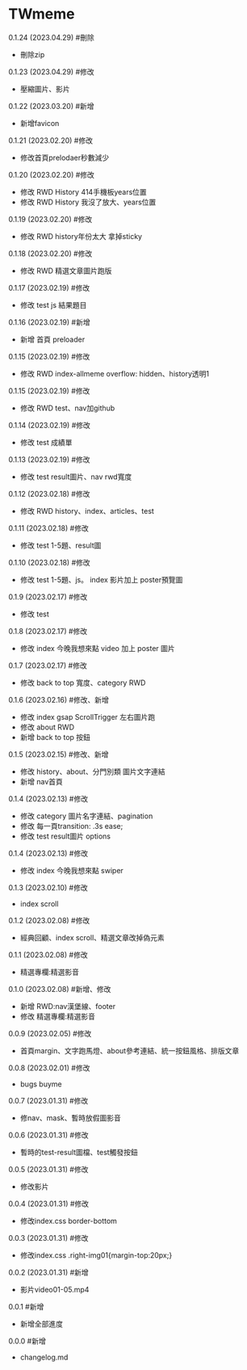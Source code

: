 # TWmeme
0.1.24 (2023.04.29)
#刪除
- 刪除zip

0.1.23 (2023.04.29)
#修改
- 壓縮圖片、影片

0.1.22 (2023.03.20)
#新增
- 新增favicon

0.1.21 (2023.02.20)
#修改
- 修改首頁prelodaer秒數減少

0.1.20 (2023.02.20)
#修改
- 修改 RWD History 414手機板years位置
- 修改 RWD History 我沒了放大、years位置

0.1.19 (2023.02.20)
#修改
- 修改 RWD history年份太大 拿掉sticky

0.1.18 (2023.02.20)
#修改
- 修改 RWD 精選文章圖片跑版

0.1.17 (2023.02.19)
#修改
- 修改 test js 結果題目

0.1.16 (2023.02.19)
#新增 
- 新增 首頁 preloader

0.1.15 (2023.02.19)
#修改
- 修改 RWD index-allmeme overflow: hidden、history透明1

0.1.15 (2023.02.19)
#修改
- 修改 RWD test、nav加github

0.1.14 (2023.02.19)
#修改 
- 修改 test 成績單

0.1.13 (2023.02.19)
#修改
- 修改 test result圖片、nav rwd寬度

0.1.12 (2023.02.18)
#修改
- 修改 RWD history、index、articles、test

0.1.11 (2023.02.18)
#修改
- 修改 test 1-5題、result圖

0.1.10 (2023.02.18)
#修改
- 修改 test 1-5題、js。 index 影片加上 poster預覽圖

0.1.9 (2023.02.17)
#修改 
- 修改 test

0.1.8 (2023.02.17)
#修改 
- 修改 index 今晚我想來點 video 加上 poster 圖片

0.1.7 (2023.02.17)
#修改
- 修改 back to top 寬度、category RWD


0.1.6 (2023.02.16)
#修改、新增
- 修改 index gsap ScrollTrigger 左右圖片跑
- 修改 about RWD
- 新增 back to top 按鈕

0.1.5 (2023.02.15)
#修改、新增
- 修改 history、about、分門別類 圖片文字連結
- 新增 nav首頁

0.1.4 (2023.02.13)
#修改 
- 修改 category 圖片名字連結、pagination
- 修改 每一頁transition: .3s ease;
- 修改 test result圖片 options

0.1.4 (2023.02.13)
#修改 
- 修改 index 今晚我想來點 swiper

0.1.3 (2023.02.10)
#修改 
- index scroll

0.1.2 (2023.02.08)
#修改 
- 經典回顧、index scroll、精選文章改掉偽元素

0.1.1 (2023.02.08)
#修改 
- 精選專欄:精選影音

0.1.0 (2023.02.08)
#新增、修改
- 新增 RWD:nav漢堡線、footer
- 修改 精選專欄:精選影音

0.0.9 (2023.02.05)
#修改
- 首頁margin、文字跑馬燈、about參考連結、統一按鈕風格、排版文章

0.0.8 (2023.02.01)
#修改
- bugs buyme 

0.0.7 (2023.01.31)
#修改
- 修nav、mask、暫時放假圖影音

0.0.6 (2023.01.31)
#修改
- 暫時的test-result圖檔、test觸發按鈕

0.0.5 (2023.01.31)
#修改
- 修改影片

0.0.4 (2023.01.31)
#修改
- 修改index.css border-bottom

0.0.3 (2023.01.31)
#修改
- 修改index.css .right-img01{margin-top:20px;}

0.0.2 (2023.01.31)
#新增
- 影片video01-05.mp4

0.0.1
#新增
- 新增全部進度

0.0.0
#新增
- changelog.md
